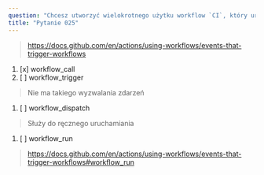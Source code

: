 ```yaml
---
question: "Chcesz utworzyć wielokrotnego użytku workflow `CI`, który uruchamia kontrole jakości, linting oraz testy dla zmian w kodzie. Jakie wyzwalanie zdarzeń powinien zdefiniować workflow `CI`, aby można go było używać w innych workflow?"
title: "Pytanie 025"
---
```


> https://docs.github.com/en/actions/using-workflows/events-that-trigger-workflows
1. [x] workflow_call
1. [ ] workflow_trigger
> Nie ma takiego wyzwalania zdarzeń
1. [ ] workflow_dispatch
> Służy do ręcznego uruchamiania
1. [ ] workflow_run
> https://docs.github.com/en/actions/using-workflows/events-that-trigger-workflows#workflow_run
